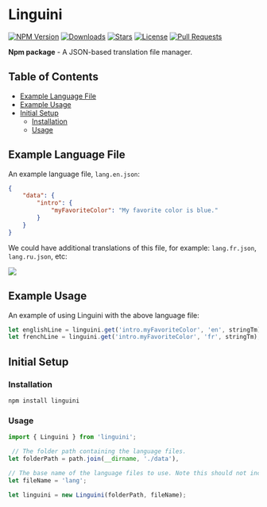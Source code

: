 # Linguini

[![NPM Version](https://img.shields.io/npm/v/linguini.svg?maxAge=3600)](https://www.npmjs.com/package/linguini)
[![Downloads](https://img.shields.io/npm/dt/linguini.svg?maxAge=3600)](https://www.npmjs.com/package/linguini)
[![Stars](https://img.shields.io/github/stars/KevinNovak/Linguini.svg)](https://github.com/KevinNovak/Linguini/stargazers)
[![License](https://img.shields.io/badge/license-MIT-blue)](https://opensource.org/licenses/MIT)
[![Pull Requests](https://img.shields.io/badge/Pull%20Requests-Welcome!-brightgreen)](https://github.com/KevinNovak/Linguini/pulls)

**Npm package** - A JSON-based translation file manager.

## Table of Contents

-   [Example Language File](#example-language-file)
-   [Example Usage](#example-usage)
-   [Initial Setup](#initial-setup)
    -   [Installation](#installation)
    -   [Usage](#usage)

## Example Language File

An example language file, `lang.en.json`:

```json
{
    "data": {
        "intro": {
            "myFavoriteColor": "My favorite color is blue."
        }
    }
}
```

We could have additional translations of this file, for example: `lang.fr.json`, `lang.ru.json`, etc:

![](https://i.imgur.com/l3CMVe8.png)

## Example Usage

An example of using Linguini with the above language file:

```ts
let englishLine = linguini.get('intro.myFavoriteColor', 'en', stringTm); // "My favorite color is blue."
let frenchLine = linguini.get('intro.myFavoriteColor', 'fr', stringTm); // "Ma couleur préférée est le bleu."
```

## Initial Setup

### Installation

`npm install linguini`

### Usage

```ts
import { Linguini } from 'linguini';

 // The folder path containing the language files.
let folderPath = path.join(__dirname, './data'),

// The base name of the language files to use. Note this should not include any file extensions or language codes.
let fileName = 'lang';

let linguini = new Linguini(folderPath, fileName);
```
